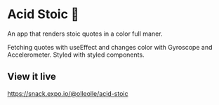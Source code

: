 # Acid Stoic 📱

An app that renders stoic quotes in a color full maner. 

Fetching quotes with useEffect and changes color with Gyroscope and Accelerometer.
Styled with styled components.

## View it live

https://snack.expo.io/@olleolle/acid-stoic
